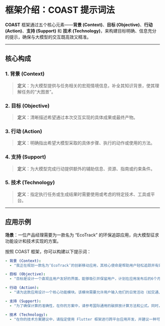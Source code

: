 # 框架介绍：COAST 提示词法

**COAST** 框架通过五个核心元素——**背景 (Context)**、**目标 (Objective)**、**行动 (Action)**、**支持 (Support)** 和 **技术 (Technology)**，来构建目标明确、信息充分的提示，确保与大模型的交互既高效又精准。

---

## 核心构成

### 1. 背景 (Context)
> **定义**：为大模型提供与任务相关的宏观情境信息，补全其知识背景，使其理解任务的“大图景”。

### 2. 目标 (Objective)
> **定义**：清晰描述希望通过本次交互实现的具体成果或最终产物。

### 3. 行动 (Action)
> **定义**：明确指出希望大模型采取的具体步骤、执行的动作或使用的方法。

### 4. 支持 (Support)
> **定义**：为大模型完成行动提供额外的辅助信息、资源、指南或约束条件。

### 5. 技术 (Technology)
> **定义**：指定执行任务或生成结果时需要使用或考虑的特定技术、工具或平台。

---

## 应用示例

**场景**：一位产品经理需要为一款名为 “EcoTrack” 的环保追踪应用，向大模型征求功能设计和技术实现的方案。

按照 COAST 框架，你可以构建以下提示词：

```yaml
- 背景 (Context): 
  - "我正在规划一款名为‘EcoTrack’的创新移动应用，其核心使命是帮助用户轻松追踪并有效减少个人的碳足迹。"

- 目标 (Objective): 
  - "目标是设计一个直观且用户友好的界面，能够吸引并保留用户，计划在应用发布后的6个月内，实现至少1万名活跃用户的增长。"

- 行动 (Action): 
  - "请为这款应用设计一个核心功能模块。该模块需要允许用户输入他们的日常活动（如交通、餐饮、用电等），并能自动计算和可视化展示他们产生的碳足迹。"

- 支持 (Support): 
  - "为了确保计算的准确性，在你的方案中，请参考国际通用的碳排放计算方法和公式。同时，在UI设计上，请遵循移动应用设计的最佳实践，注重简约和易用性。"

- 技术 (Technology): 
  - "在你的技术方案建议中，请指定使用 Flutter 框架进行跨平台应用开发，并建议一种可以用来估算用户碳足迹的机器学习算法或模型。"